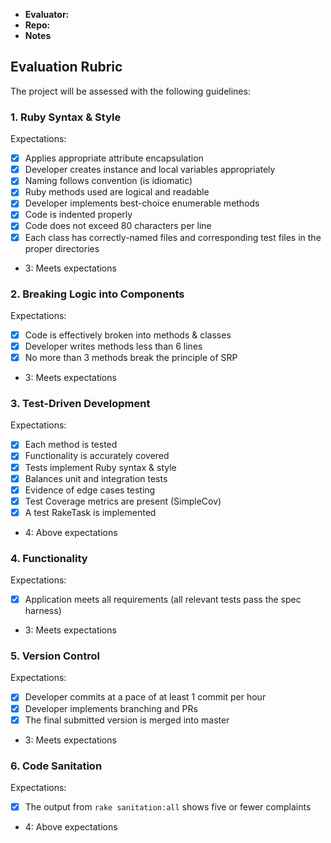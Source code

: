 * **Evaluator:**
* **Repo:**
* **Notes**

## Evaluation Rubric

The project will be assessed with the following guidelines:

### 1. Ruby Syntax & Style

Expectations:

- [X] Applies appropriate attribute encapsulation
- [X] Developer creates instance and local variables appropriately
- [X] Naming follows convention (is idiomatic)
- [X] Ruby methods used are logical and readable
- [X] Developer implements best-choice enumerable methods
- [X] Code is indented properly
- [X] Code does not exceed 80 characters per line
- [X] Each class has correctly-named files and corresponding test files in the proper directories

* 3: Meets expectations

### 2. Breaking Logic into Components

Expectations:

- [X] Code is effectively broken into methods & classes
- [X] Developer writes methods less than 6 lines
- [X] No more than 3 methods break the principle of SRP

* 3: Meets expectations

### 3. Test-Driven Development

Expectations:

- [X] Each method is tested
- [X] Functionality is accurately covered
- [X] Tests implement Ruby syntax & style
- [X] Balances unit and integration tests
- [X] Evidence of edge cases testing
- [X] Test Coverage metrics are present (SimpleCov)
- [X] A test RakeTask is implemented

* 4: Above expectations

### 4. Functionality

Expectations:

- [X] Application meets all requirements (all relevant tests pass the spec harness)

* 3: Meets expectations

### 5. Version Control

Expectations:

- [X] Developer commits at a pace of at least 1 commit per hour
- [X] Developer implements branching and PRs
- [X] The final submitted version is merged into master

* 3: Meets expectations

### 6. Code Sanitation

Expectations:

- [X] The output from `rake sanitation:all` shows five or fewer complaints

* 4: Above expectations
